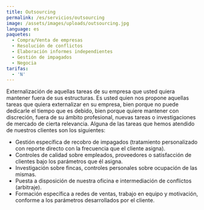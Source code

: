 ```yaml
---
title: Outsourcing
permalink: /es/servicios/outsourcing
image: /assets/images/uploads/outsourcing.jpg
language: es
paquetes:
  - Compra/Venta de empresas
  - Resolución de conflictos
  - Elaboración informes independientes
  - Gestión de impagados
  - Negocia
tarifas:
  - 'N'
---
```

Externalización de aquellas tareas de su empresa que usted quiera mantener fuera de sus estructuras. Es usted quien nos propone aquellas tareas que quiera externalizar en su empresa, bien porque no puede dedicarle el tiempo que es debido, bien porque quiere mantener con discreción, fuera de su ámbito profesional, nuevas tareas o investigaciones de mercado de cierta relevancia. Alguna de las tareas que hemos atendido de nuestros clientes son los siguientes:

* Gestión específica de recobro de impagados (tratamiento personalizado con reporte directo con la frecuencia que el cliente asigna).
* Controles de calidad sobre empleados, proveedores o satisfacción de clientes bajo los parámetros que él asigna.
* Investigación sobre fincas, controles personales sobre ocupación de las mismas.
* Puesta a disposición de nuestra oficina e intermediación de conflictos (arbitraje).
* Formación específica a redes de ventas, trabajo en equipo y motivación, conforme a los parámetros desarrollados por el cliente.
